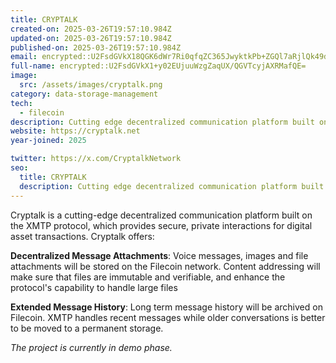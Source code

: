 ```yaml
---
title: CRYPTALK
created-on: 2025-03-26T19:57:10.984Z
updated-on: 2025-03-26T19:57:10.984Z
published-on: 2025-03-26T19:57:10.984Z
email: encrypted::U2FsdGVkX18QGK6dWr7Ri0qfqZC365JwyktkPb+ZGQl7aRjlQk49dp4VXEuXdVjV
full-name: encrypted::U2FsdGVkX1+y02EUjuuWzgZaqUX/QGVTcyjAXRMafQE=
image:
  src: /assets/images/cryptalk.png
category: data-storage-management
tech:
  - filecoin
description: Cutting edge decentralized communication platform built on the XMTP protocol which provides secure, private interactions for digital asset transactions.
website: https://cryptalk.net
year-joined: 2025

twitter: https://x.com/CryptalkNetwork
seo:
  title: CRYPTALK
  description: Cutting edge decentralized communication platform built on the XMTP protocol which provides secure, private interactions for digital asset transactions.
---
```


Cryptalk is a cutting-edge decentralized communication platform built on the XMTP protocol, which provides secure, private interactions for digital asset transactions. Cryptalk offers:

**Decentralized Message Attachments**: Voice messages, images and file attachments will be stored on the Filecoin network. Content addressing will make sure that files are immutable and verifiable, and enhance the protocol's capability to handle large files

**Extended Message History**: Long term message history will be archived on Filecoin. XMTP handles recent messages while older conversations is better to be moved to a permanent storage.

_The project is currently in demo phase._
